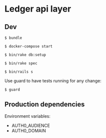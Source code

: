 # Ledger api layer

## Dev

```$ bundle```

```$ docker-compose start```

```$ bin/rake db:setup```

```$ bin/rake spec```

```$ bin/rails s```

Use guard to have tests running for any change:

```$ guard```

## Production dependencies

Environment variables:

* AUTH0_AUDIENCE
* AUTH0_DOMAIN
